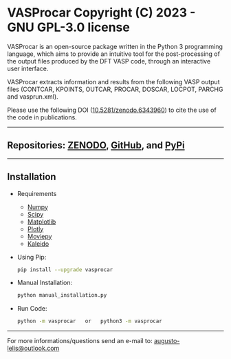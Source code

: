 # VASProcar Copyright (C) 2023   -   GNU GPL-3.0 license

VASProcar is an open-source package written in the Python 3 programming language, which aims to provide an intuitive tool for the post-processing of the output files produced by the DFT VASP code, through an interactive user interface.

VASProcar extracts information and results from the following VASP output files (CONTCAR, KPOINTS, OUTCAR, PROCAR, DOSCAR, LOCPOT, PARCHG and vasprun.xml).

Please use the following DOI ([10.5281/zenodo.6343960](https://doi.org/10.5281/zenodo.6343960)) to cite the use of the code in publications.

------------------------------------------------------------------------

## Repositories:  [ZENODO](https://doi.org/10.5281/zenodo.6343960), [GitHub](https://github.com/Augusto-de-Lelis-Araujo/VASProcar-Python-tools-VASP), and [PyPi](https://pypi.org/project/vasprocar)

------------------------------------------------------------------------

## Installation

-  Requirements

    - [Numpy](https://pypi.org/project/numpy/)
    - [Scipy](https://pypi.org/project/scipy/)
    - [Matplotlib](https://pypi.org/project/matplotlib/)
    - [Plotly](https://pypi.org/project/plotly/)
    - [Moviepy](https://pypi.org/project/moviepy/)
    - [Kaleido](https://pypi.org/project/kaleido/)
    
- Using Pip:

  ```bash
  pip install --upgrade vasprocar
  ```

- Manual Installation:

  ```bash
  python manual_installation.py
  ```

- Run Code:

  ```bash
  python -m vasprocar   or   python3 -m vasprocar
  ```
------------------------------------------------------------------------

For more informations/questions send an e-mail to: augusto-lelis@outlook.com
